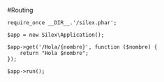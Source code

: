 #Routing

    require_once __DIR__.'/silex.phar';
    
    $app = new Silex\Application();
    
    $app->get('/Hola/{nombre}', function ($nombre) {
        return "Hola $nombre";
    });
    
    $app->run();

